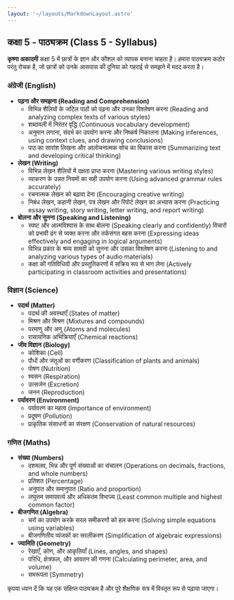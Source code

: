 ```yaml
---
layout: '~/layouts/MarkdownLayout.astro'
---
```


## कक्षा 5 - पाठ्यक्रम (Class 5 - Syllabus)

**कृष्णा अकादमी** कक्षा 5 में छात्रों के ज्ञान और कौशल को व्यापक बनाना चाहता है। हमारा पाठ्यक्रम कठोर परंतु रोचक है, जो छात्रों को उनके आसपास की दुनिया को गहराई से समझने में मदद करता है।

### अंग्रेजी (English)

* **पढ़ना और समझना (Reading and Comprehension)**
    * विभिन्न शैलियों के जटिल पाठों को पढ़ना और उनका विश्लेषण करना (Reading and analyzing complex texts of various styles)
    * शब्दावली में निरंतर वृद्धि (Continuous vocabulary development)
    * अनुमान लगाना, संदर्भ का उपयोग करना और निष्कर्ष निकालना (Making inferences, using context clues, and drawing conclusions)
    * पाठ का सारांश लिखना और आलोचनात्मक सोच का विकास करना (Summarizing text and developing critical thinking)
* **लेखन (Writing)**
    * विभिन्न लेखन शैलियों में दक्षता प्राप्त करना (Mastering various writing styles)
    * व्याकरण के उन्नत नियमों का सही उपयोग करना (Using advanced grammar rules accurately)
    * रचनात्मक लेखन को बढ़ावा देना (Encouraging creative writing)
    * निबंध लेखन, कहानी लेखन, पत्र लेखन और रिपोर्ट लेखन का अभ्यास करना (Practicing essay writing, story writing, letter writing, and report writing)
* **बोलना और सुनना (Speaking and Listening)**
    * स्पष्ट और आत्मविश्वास के साथ बोलना (Speaking clearly and confidently)
     विचारों को प्रभावी ढंग से व्यक्त करना और तर्कसंगत बहस करना (Expressing ideas effectively and engaging in logical arguments)
    * विभिन्न प्रकार के श्रव्य सामग्री को सुनना और उसका विश्लेषण करना (Listening to and analyzing various types of audio materials)
    * कक्षा की गतिविधियों और प्रस्तुतिकरणों में सक्रिय रूप से भाग लेना (Actively participating in classroom activities and presentations)

### विज्ञान (Science)

* **पदार्थ (Matter)**
    * पदार्थ की अवस्थाएँ (States of matter)
    * मिश्रण और मिश्रण (Mixtures and compounds)
    * परमाणु और अणु (Atoms and molecules)
    * रासायनिक अभिक्रियाएँ (Chemical reactions)
* **जीव विज्ञान (Biology)**
    * कोशिका (Cell)
    * पौधों और जंतुओं का वर्गीकरण (Classification of plants and animals)
    * पोषण (Nutrition)
    * श्वसन (Respiration)
    * उत्सर्जन (Excretion)
    * जनन (Reproduction)
* **पर्यावरण (Environment)**
    * पर्यावरण का महत्व (Importance of environment)
    * प्रदूषण (Pollution)
    * प्राकृतिक संसाधनों का संरक्षण (Conservation of natural resources)

### गणित (Maths)

* **संख्या (Numbers)**
    * दशमलव, भिन्न और पूर्ण संख्याओं का संचालन (Operations on decimals, fractions, and whole numbers)
    * प्रतिशत (Percentage)
    * अनुपात और समानुपात (Ratio and proportion)
    * लघुत्तम समापवर्त्य और अधिकतम विभाज्य (Least common multiple and highest common factor)
* **बीजगणित (Algebra)**
    * चरों का उपयोग करके सरल समीकरणों को हल करना (Solving simple equations using variables)
    * बीजगणितीय व्यंजकों का सरलीकरण (Simplification of algebraic expressions)
* **ज्यामिति (Geometry)**
    * रेखाएँ, कोण, और आकृतियाँ (Lines, angles, and shapes)
    * परिधि, क्षेत्रफल, और आयतन की गणना (Calculating perimeter, area, and volume)
    * समरूपता (Symmetry)

कृपया ध्यान दें कि यह एक संक्षिप्त पाठ्यक्रम है और पूरे शैक्षणिक सत्र में विस्तृत रूप से पढ़ाया जाएगा। 